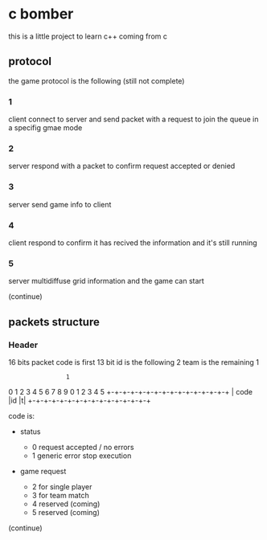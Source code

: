 # c bomber
this is a little project to learn c++ coming from c

## protocol
the game protocol is the following (still not complete)

### 1
client connect to server and send packet with a request to join the queue in a specifig gmae mode

### 2
server respond with a packet to confirm request accepted or denied

### 3
server send game info to client

### 4 
client respond to confirm it has recived the information and it's still running

### 5 
server multidiffuse grid information and the game can start

(continue)

## packets structure

### Header
16 bits packet
code is first 13 bit
id is the following 2
team is the remaining 1


                    1
0 1 2 3 4 5 6 7 8 9 0 1 2 3 4 5
+-+-+-+-+-+-+-+-+-+-+-+-+-+-+-+
|        code           |id |t|
+-+-+-+-+-+-+-+-+-+-+-+-+-+-+-+

code is:
  - status
    - 0 request accepted / no errors
    - 1 generic error stop execution

  - game request
    - 2 for single player
    - 3 for team match
    - 4 reserved (coming)
    - 5 reserved (coming)

(continue)

